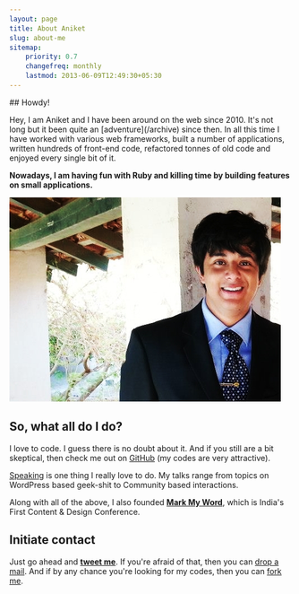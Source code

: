 ```yaml
---
layout: page
title: About Aniket
slug: about-me
sitemap:
    priority: 0.7
    changefreq: monthly
    lastmod: 2013-06-09T12:49:30+05:30
---
```

<div class="grid__item one-whole" markdown="1">
## Howdy!

<p class="lead" markdown="1">Hey, I am Aniket and I have been around on the web since 2010. It's not long but it been quite an [adventure](/archive) since then. In all this time I have worked with various web frameworks, built a number of applications, written hundreds of front-end code, refactored tonnes of old code and enjoyed every single bit of it.</p>

**Nowadays, I am having fun with Ruby and killing time by building features on small applications.**

<div class="islet">
  <img class="img--center img--small" src="/assets/images/me-again.jpg" />
</div>

## So, what all do I do?

I love to code. I guess there is no doubt about it. And if you still are a bit skeptical, then check me out on [GitHub](https://github.com/aniketpant) (my codes are very attractive).

[Speaking](/speaking) is one thing I really love to do. My talks range from topics on WordPress based geek-shit to Community based interactions.

Along with all of the above, I also founded **[Mark My Word](http://markmyword.in)**, which is India's First Content &amp; Design Conference.

## Initiate contact
Just go ahead and **[tweet me](https://twitter.com/intent/tweet?screen_name=aniket_pant&text=Hey)**. If you're afraid of that, then you can <a href="me@aniketpant.com?subject=Hey">drop a mail</a>. And if by any chance you're looking for my codes, then you can [fork me](https://github.com/aniketpant).
</div>
